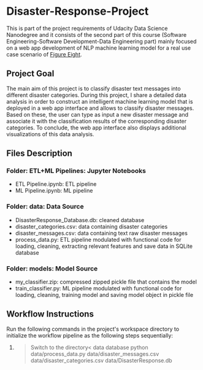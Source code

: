 # Disaster-Response-Project
This is part of the project requirements of Udacity Data Science Nanodegree and it consists of the second part of this course (Software Engineering-Software Development-Data Engineering part) mainly focused on a web app development of NLP machine learning model for a real use case scenario of [Figure Eight](https://appen.com/).

## Project Goal
The main aim of this project is to classify disaster text messages into different disaster categories. During this project, I share a detailed data analysis in order to construct an intelligent machine learning model that is deployed in a web app interface and allows to classify disaster messages. Based on these, the user can type as input a new disaster message and associate it with the classification results of the corresponding disaster categories. To conclude, the web app interface also displays additional visualizations of this data analysis.

## Files Description
### Folder: ETL+ML Pipelines: Jupyter Notebooks
* ETL Pipeline.ipynb: ETL pipeline 
* ML Pipeline.ipynb: ML pipeline

### Folder: data: Data Source
* DisasterResponse_Database.db: cleaned database 
* disaster_categories.csv: data containing disaster categories 
* disaster_messages.csv: data containing text raw disaster messages  
* process_data.py: ETL pipeline modulated with functional code for loading, cleaning, extracting relevant features and save data in SQLite database

### Folder: models: Model Source
* my_classifier.zip: compressed zipped pickle file that contains the model
* train_classifier.py: ML pipeline modulated with functional code for loading, cleaning, training model and saving model object in pickle file

## Workflow Instructions
Run the following commands in the project's workspace directory to initialize the workflow pipeline as the following steps sequentially:

1. >Switch to the directory< data  database python data/process_data.py data/disaster_messages.csv data/disaster_categories.csv data/DisasterResponse.db
